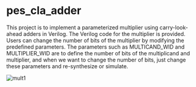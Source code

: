 # pes_cla_adder

This project is to implement a parameterized multiplier using carry-look-ahead adders  in Verilog. The Verilog code for the multiplier is provided. 
Users can change the number of bits of the multiplier by modifying the predefined parameters. The parameters such as MULTICAND_WID and MULTIPLIER_WID are to define the number of bits of the multiplicand and multiplier, and when we want to change the number of bits, just change these parameters and re-synthesize or simulate.

![mult1](https://github.com/madhumadhu1318/pes_cla_adder/assets/90201844/36b0e183-e37d-406c-bc1b-543157ad3780)


